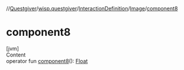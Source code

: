 //[Questgiver](../../../index.md)/[wisp.questgiver](../../index.md)/[InteractionDefinition](../index.md)/[Image](index.md)/[component8](component8.md)



# component8  
[jvm]  
Content  
operator fun [component8](component8.md)(): [Float](https://kotlinlang.org/api/latest/jvm/stdlib/kotlin/-float/index.html)  



